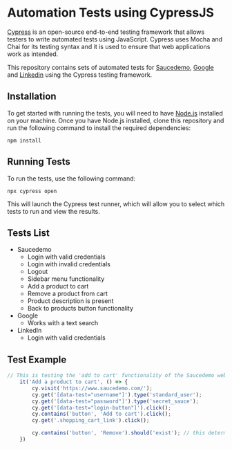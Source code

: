 # Automation Tests using CypressJS

[Cypress](https://www.cypress.io/) is an open-source end-to-end testing framework that allows testers to write automated tests using JavaScript. Cypress uses Mocha and Chai for its testing syntax and it is used to ensure that web applications work as intended.

This repository contains sets of automated tests for [Saucedemo](https://www.saucedemo.com/), [Google](https://www.google.com/) and [Linkedin](https://www.linkedin.com/) using the Cypress testing framework.

## Installation
To get started with running the tests, you will need to have [Node.js](https://nodejs.org/en) installed on your machine. Once you have Node.js installed, clone this repository and run the following command to install the required dependencies:
```
npm install
```

## Running Tests
To run the tests, use the following command:
```
npx cypress open
```
This will launch the Cypress test runner, which will allow you to select which tests to run and view the results.


## Tests List
- Saucedemo
    - Login with valid credentials
    - Login with invalid credentials
    - Logout
    - Sidebar menu functionality
    - Add a product to cart
    - Remove a product from cart
    - Product description is present
    - Back to products button functionality
- Google
    - Works with a text search
- LinkedIn
    - Login with valid credentials


## Test Example
```javascript
// This is testing the 'add to cart' functionality of the Saucedemo website
    it('Add a product to cart', () => {
        cy.visit('https://www.saucedemo.com/');
        cy.get('[data-test="username"]').type('standard_user'); 
        cy.get('[data-test="password"]').type('secret_sauce');
        cy.get('[data-test="login-button"]').click();
        cy.contains('button', 'Add to cart').click();
        cy.get('.shopping_cart_link').click();

        cy.contains('button', 'Remove').should('exist'); // this determine whether the test is working as expected or not
    })
```



